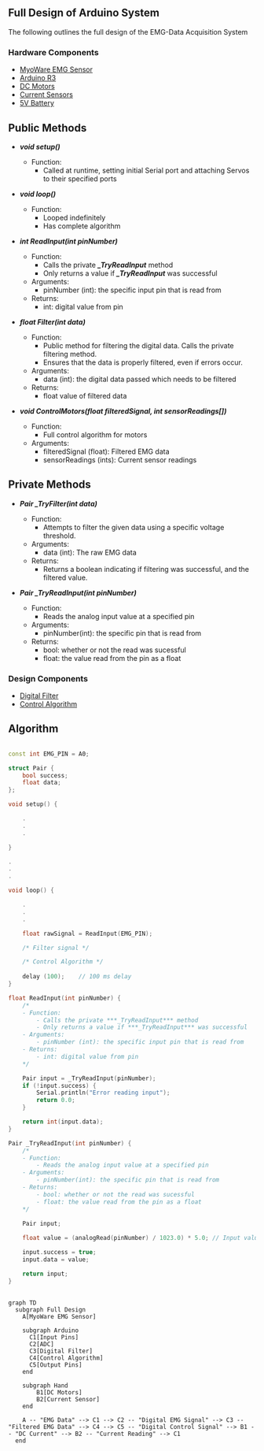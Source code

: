 ## Full Design of Arduino System
The following outlines the full design of the EMG-Data Acquisition System

### Hardware Components
- [MyoWare EMG Sensor](https://myoware.com/products/muscle-sensor/)
- [Arduino R3](https://store.arduino.cc/products/arduino-uno-rev3?srsltid=AfmBOoomeKbo_HNUKn9RDlytncmMrz4883O9ouOAUkNsl1cv23ON0Frv)
- [DC Motors](https://www.amazon.com/Digital-Torque-Steering-Robotic-Control/dp/B0DDKN9RS6/ref=asc_df_B0DDKN9RS6?mcid=8a7d3cbd0a3f3dbdb4df0fa0b9d7d1ff&hvocijid=17958248276755884640-B0DDKN9RS6-&hvexpln=73&tag=hyprod-20&linkCode=df0&hvadid=721245378154&hvpos=&hvnetw=g&hvrand=17958248276755884640&hvpone=&hvptwo=&hvqmt=&hvdev=c&hvdvcmdl=&hvlocint=&hvlocphy=9011246&hvtargid=pla-2281435177898&th=1)
- [Current Sensors](https://www.amazon.com/UMLIFE-Current-Detector-ACS712ELC-Amperage/dp/B091Y2V3G7/ref=sr_1_3?crid=2GNTWDOA85J0T&dib=eyJ2IjoiMSJ9.HvV2KPdhpyWtyjpRALJ3Fpp49_pw1VTcM1XHHkJBAtO-_PWY10_1SwhYdlYyqdmc6atqoxZF1yk9jfqKa3aVZ1lW3cL-YOpTfPSJPNjuQK8ToR8xdledTNkGTZ_TY2YGjuh107X2Q-EDJL0wbI4ejA0Gpxhq1b_kgqv4oHzK9Mih0tAa8M4q04ujikwtWnNjGIhGrOw1O6p9ADx1295kwDXA3iVdUS-pOshkPvUvMLc.dvBSNYpFSS1BlTdt5PKDdTZYYx2TcMC_nDATcuPRotI&dib_tag=se&keywords=acs712%2Bcurrent%2Bsensor&qid=1737063190&sprefix=ACS712%2Caps%2C121&sr=8-3&th=1)
- [5V Battery](https://www.amazon.com/Batteries-RECHARGED-Wireless-Security-Flashlights/dp/B09KRW2W4T/ref=sxin_16_pa_sp_search_thematic_sspa?content-id=amzn1.sym.c5787da2-212d-48eb-a894-9ea5a87adeb3%3Aamzn1.sym.c5787da2-212d-48eb-a894-9ea5a87adeb3&crid=2ITUI25C1QMEC&cv_ct_cx=rechargeable+7V+batteries&keywords=rechargeable+7V+batteries&pd_rd_i=B09KRW2W4T&pd_rd_r=254d4f8e-7674-44bc-9cca-4e4146c912a6&pd_rd_w=rN62y&pd_rd_wg=TUASP&pf_rd_p=c5787da2-212d-48eb-a894-9ea5a87adeb3&pf_rd_r=XAHVEKC90NSXBJY85MG6&qid=1738699698&sbo=RZvfv%2F%2FHxDF%2BO5021pAnSA%3D%3D&sprefix=rechargeable+7v+batterie%2Caps%2C117&sr=1-2-6024b2a3-78e4-4fed-8fed-e1613be3bcce-spons&sp_csd=d2lkZ2V0TmFtZT1zcF9zZWFyY2hfdGhlbWF0aWM&psc=1)

## Public Methods
- ***void setup()***
  - Function: 
    - Called at runtime, setting initial Serial port and attaching Servos to their specified ports
  
- ***void loop()***
  - Function:
    - Looped indefinitely
    - Has complete algorithm

- ***int ReadInput(int pinNumber)***
    - Function:
        - Calls the private ***_TryReadInput*** method 
        - Only returns a value if ***_TryReadInput*** was successful
    - Arguments:
        - pinNumber (int): the specific input pin that is read from
    - Returns:
        - int: digital value from pin

- ***float Filter(int data)***
  - Function:
    - Public method for filtering the digital data. Calls the private filtering method.
    - Ensures that the data is properly filtered, even if errors occur.
  - Arguments:
    - data (int): the digital data passed which needs to be filtered
  - Returns:
    - float value of filtered data

- ***void ControlMotors(float filteredSignal, int sensorReadings[])***
  - Function:
      - Full control algorithm for motors
  - Arguments:
      - filteredSignal (float): Filtered EMG data
      - sensorReadings (ints): Current sensor readings

## Private Methods
- ***Pair _TryFilter(int data)***
  - Function:
    - Attempts to filter the given data using a specific voltage threshold.
  - Arguments:
    - data (int): The raw EMG data 
  - Returns:
    - Returns a boolean indicating if filtering was successful, and the filtered value.
    
- ***Pair _TryReadInput(int pinNumber)***
    - Function:
        - Reads the analog input value at a specified pin
    - Arguments:
        - pinNumber(int): the specific pin that is read from
    - Returns:
        - bool: whether or not the read was sucessful
        - float: the value read from the pin as a float

### Design Components
- [Digital Filter](FilterDesign.md)
- [Control Algorithm](ControlAlgorithmDesign.md)

## Algorithm

```c++

const int EMG_PIN = A0;

struct Pair {
    bool success;
    float data;
};

void setup() {

    .
    .
    .

}

.
.
.

void loop() {

    .
    .
    .

    float rawSignal = ReadInput(EMG_PIN);

    /* Filter signal */

    /* Control Algorithm */
    
    delay (100);    // 100 ms delay
}

float ReadInput(int pinNumber) {
    /* 
    - Function:
        - Calls the private ***_TryReadInput*** method 
        - Only returns a value if ***_TryReadInput*** was successful
    - Arguments:
        - pinNumber (int): the specific input pin that is read from
    - Returns:
        - int: digital value from pin
    */

    Pair input = _TryReadInput(pinNumber);
    if (!input.success) {
        Serial.println("Error reading input");
        return 0.0;
    }

    return int(input.data);
}

Pair _TryReadInput(int pinNumber) {
    /* 
    - Function:
        - Reads the analog input value at a specified pin
    - Arguments:
        - pinNumber(int): the specific pin that is read from
    - Returns:
        - bool: whether or not the read was sucessful
        - float: the value read from the pin as a float
    */
   
    Pair input;

    float value = (analogRead(pinNumber) / 1023.0) * 5.0; // Input value in Volts

    input.success = true;  
    input.data = value;

    return input;
}
    

```

```mermaid
graph TD
  subgraph Full Design
    A[MyoWare EMG Sensor]
    
    subgraph Arduino
      C1[Input Pins]
      C2[ADC]
      C3[Digital Filter]
      C4[Control Algorithm]
      C5[Output Pins]
    end

    subgraph Hand
        B1[DC Motors]
        B2[Current Sensor]
    end
    
    A -- "EMG Data" --> C1 --> C2 -- "Digital EMG Signal" --> C3 -- "Filtered EMG Data" --> C4 --> C5 -- "Digital Control Signal" --> B1 -- "DC Current" --> B2 -- "Current Reading" --> C1
  end
```